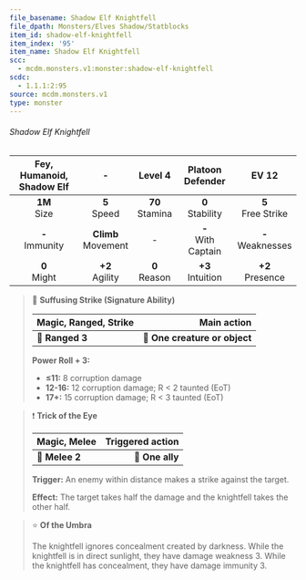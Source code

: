 ```yaml
---
file_basename: Shadow Elf Knightfell
file_dpath: Monsters/Elves Shadow/Statblocks
item_id: shadow-elf-knightfell
item_index: '95'
item_name: Shadow Elf Knightfell
scc:
  - mcdm.monsters.v1:monster:shadow-elf-knightfell
scdc:
  - 1.1.1:2:95
source: mcdm.monsters.v1
type: monster
---
```


###### Shadow Elf Knightfell

| Fey, Humanoid, Shadow Elf |            -            |       Level 4       |    Platoon Defender     |         EV 12          |
| :-----------------------: | :---------------------: | :-----------------: | :---------------------: | :--------------------: |
|     **1M**<br/> Size      |    **5**<br/> Speed     | **70**<br/> Stamina |  **0**<br/> Stability   | **5**<br/> Free Strike |
|    **-**<br/> Immunity    | **Climb**<br/> Movement |          -          | **-**<br/> With Captain | **-**<br/> Weaknesses  |
|     **0**<br/> Might      |   **+2**<br/> Agility   |  **0**<br/> Reason  |  **+3**<br/> Intuition  |  **+2**<br/> Presence  |

<!-- -->
> 🏹 **Suffusing Strike (Signature Ability)**
>
> | **Magic, Ranged, Strike** |               **Main action** |
> | ------------------------- | ----------------------------: |
> | **📏 Ranged 3**           | **🎯 One creature or object** |
>
> **Power Roll + 3:**
>
> - **≤11:** 8 corruption damage
> - **12-16:** 12 corruption damage; R < 2 taunted (EoT)
> - **17+:** 15 corruption damage; R < 3 taunted (EoT)

<!-- -->
> ❗️ **Trick of the Eye**
>
> | **Magic, Melee** | **Triggered action** |
> | ---------------- | -------------------: |
> | **📏 Melee 2**   |      **🎯 One ally** |
>
> **Trigger:** An enemy within distance makes a strike against the target.
>
> **Effect:** The target takes half the damage and the knightfell takes the other half.

<!-- -->
> ⭐️ **Of the Umbra**
>
> The knightfell ignores concealment created by darkness. While the knightfell is in direct sunlight, they have damage weakness 3. While the knightfell has concealment, they have damage immunity 3.
